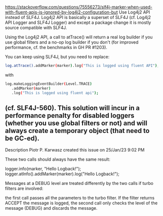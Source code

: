 https://stackoverflow.com/questions/75556273/slf4j-marker-when-used-with-fluent-apis-is-ignored-by-log4j2-configuration-but
Use Log4j2 API instead of SLF4J. Log4j2 API is basically a superset of SLF4J (cf. Log4j2 API Logger and SLF4J Logger) and except a package change it is mostly source compatible with SLF4J.

Using the Log4j2 API, a call to atTrace() will return a real log builder if you use global filters and a no-op log builder if you don't (for improved performance, cf. the benchmarks in GH PR #1203).

You can keep using SLF4J, but you need to replace:
```bash
log.atTrace().addMarker(marker).log("This is logged using fluent API");
```
with
```bash
log.makeLoggingEventBuilder(Level.TRACE)
   .addMarker(marker)
   .log("This is logged using fluent api");
```
(cf. SLF4J-560). This solution will incur in a performance penalty for disabled loggers (whether you use global filters or not) and will always create a temporary object (that need to be GC-ed).
---------------------------------------------
Description
Piotr P. Karwasz created this issue on 25/Jan/23 9:02 PM

These two calls should always have the same result:

  logger.info(marker, "Hello Logback!");
  logger.atInfo().addMarker(marker).log("Hello Logback!");
  
Messages at a DEBUG level are treated differently by the two calls if turbo filters are involved:

the first call passes all the parameters to the turbo filter. If the filter returns ACCEPT the message is logged,
the second call only checks the level of the message (DEBUG) and discards the message.


